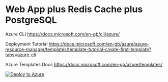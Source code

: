 # Web App plus Redis Cache plus PostgreSQL

Azure CLI https://docs.microsoft.com/en-gb/cli/azure/

Deployment Tutorial https://docs.microsoft.com/en-gb/azure/azure-resource-manager/templates/template-tutorial-create-first-template?tabs=azure-cli

Azure Templates Docs https://docs.microsoft.com/en-gb/azure/templates/

[![Deploy to Azure](https://azuredeploy.net/deploybutton.png)](https://azuredeploy.net/?repository=https://github.com/theRealLeoJiang/ClAzureroom)

